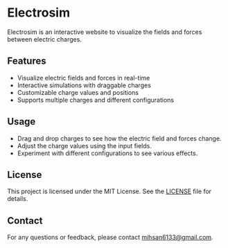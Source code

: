 # Electrosim
Electrosim is an interactive website to visualize the fields and forces between electric charges.

## Features
- Visualize electric fields and forces in real-time
- Interactive simulations with draggable charges
- Customizable charge values and positions
- Supports multiple charges and different configurations

## Usage
- Drag and drop charges to see how the electric field and forces change.
- Adjust the charge values using the input fields.
- Experiment with different configurations to see various effects.

## License
This project is licensed under the MIT License. See the [LICENSE](LICENSE) file for details.

## Contact
For any questions or feedback, please contact [mihsan6133@gmail.com](mailto:mihsan6133@gmail.com).
